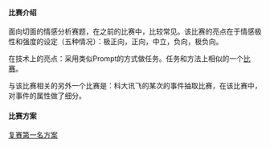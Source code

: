 #### 比赛介绍

面向切面的情感分析赛题，在之前的比赛中，比较常见。该比赛的亮点在于情感极性和强度的设定（五种情况）：极正向，正向，中立，负向，极负向。

在技术上的亮点：采用类似Prompt的方式做任务。任务和方法上相似的一个[比赛](https://mp.weixin.qq.com/s/hiiFNjMuCeGVdnzyckMl9Q)。

与该比赛相关的另外一个比赛是：科大讯飞的某次的事件抽取比赛，在该比赛中，对事件的属性做了细分。


#### 比赛方案

[复赛第一名方案](https://zhuanlan.zhihu.com/p/533808475)